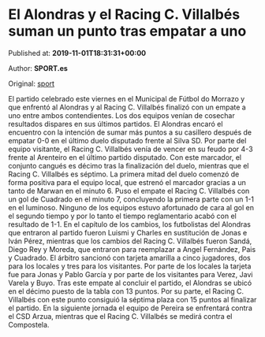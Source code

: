 
# El Alondras y el Racing C. Villalbés suman un punto tras empatar a uno

Published at: **2019-11-01T18:31:31+00:00**

Author: **SPORT.es**

Original: [sport](https://www.sport.es/es/noticias/tercera-division/el-alondras-y-el-racing-c-villalbes-suman-un-punto-tras-empatar-a-uno-7710731)

El partido celebrado este viernes en el Municipal de Fútbol do Morrazo y que enfrentó al Alondras y al Racing C. Villalbés finalizó con un empate a uno entre ambos contendientes. Los dos equipos venían de cosechar resultados dispares en sus últimos partidos. El Alondras encaró el encuentro con la intención de sumar más puntos a su casillero después de empatar 0-0 en el último duelo disputado frente al Silva SD. Por parte del equipo visitante, el Racing C. Villalbés venía de vencer en su feudo por 4-3 frente al Arenteiro en el último partido disputado. Con este marcador, el conjunto cangués es décimo tras la finalización del duelo, mientras que el Racing C. Villalbés es séptimo.
La primera mitad del duelo comenzó de forma positiva para el equipo local, que estrenó el marcador gracias a un tanto de Marwan en el minuto 6. Puso el empate el Racing C. Villalbés con un gol de Cuadrado en el minuto 7, concluyendo la primera parte con un 1-1 en el luminoso.
Ninguno de los equipos estuvo afortunado de cara al gol en el segundo tiempo y por lo tanto el tiempo reglamentario acabó con el resultado de 1-1.
En el capítulo de los cambios, los futbolistas del Alondras que entraron al partido fueron Luismi y Charles en sustitución de Jonas e Iván Pérez, mientras que los cambios del Racing C. Villalbés fueron Sandá, Diego Rey y Moreda, que entraron para reemplazar a Angel Fernández, Pais y Cuadrado.
El árbitro sancionó con tarjeta amarilla a cinco jugadores, dos para los locales y tres para los visitantes. Por parte de los locales la tarjeta fue para Jonas y Pablo García y por parte de los visitantes para Verez, Javi Varela y Buyo.
Tras este empate al concluir el partido, el Alondras se ubicó en el décimo puesto de la tabla con 13 puntos. Por su parte, el Racing C. Villalbés con este punto consiguió la séptima plaza con 15 puntos al finalizar el partido.
En la siguiente jornada el equipo de Pereira se enfrentará contra el CSD Arzua, mientras que el Racing C. Villalbés se medirá contra el Compostela.
